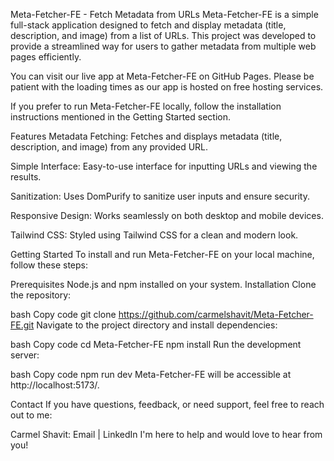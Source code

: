 Meta-Fetcher-FE - Fetch Metadata from URLs
Meta-Fetcher-FE is a simple full-stack application designed to fetch and display metadata (title, description, and image) from a list of URLs. This project was developed to provide a streamlined way for users to gather metadata from multiple web pages efficiently.

You can visit our live app at Meta-Fetcher-FE on GitHub Pages. Please be patient with the loading times as our app is hosted on free hosting services.

If you prefer to run Meta-Fetcher-FE locally, follow the installation instructions mentioned in the Getting Started section.



Features
Metadata Fetching: Fetches and displays metadata (title, description, and image) from any provided URL.

Simple Interface: Easy-to-use interface for inputting URLs and viewing the results.

Sanitization: Uses DomPurify to sanitize user inputs and ensure security.

Responsive Design: Works seamlessly on both desktop and mobile devices.

Tailwind CSS: Styled using Tailwind CSS for a clean and modern look.

Getting Started
To install and run Meta-Fetcher-FE on your local machine, follow these steps:

Prerequisites
Node.js and npm installed on your system.
Installation
Clone the repository:

bash
Copy code
git clone https://github.com/carmelshavit/Meta-Fetcher-FE.git
Navigate to the project directory and install dependencies:

bash
Copy code
cd Meta-Fetcher-FE
npm install
Run the development server:

bash
Copy code
npm run dev
Meta-Fetcher-FE will be accessible at http://localhost:5173/.

Contact
If you have questions, feedback, or need support, feel free to reach out to me:

Carmel Shavit: Email | LinkedIn
I'm here to help and would love to hear from you!

